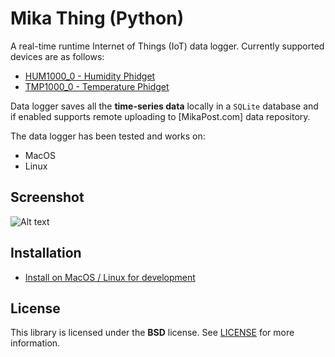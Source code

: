 Mika Thing (Python)
===

A real-time runtime Internet of Things (IoT) data logger. Currently supported devices are as follows:

* [HUM1000_0 - Humidity Phidget](https://phidgets.com/docs/HUM1000_User_Guide)
* [TMP1000_0 - Temperature Phidget](https://phidgets.com/docs/TMP1000_User_Guide)

Data logger saves all the **time-series data** locally in a ``SQLite`` database and if enabled supports remote uploading to [MikaPost.com] data repository.

The data logger has been tested and works on:

* MacOS
* Linux

## Screenshot
![Alt text](docs/media/raspberry_pi_plus_phidgets_project.jpeg?raw=true "Mika Think Project")

## Installation

* [Install on MacOS / Linux for development](/docs/Dev-1-Setup-and-Install.md)


## License
This library is licensed under the **BSD** license. See [LICENSE](LICENSE) for more information.
